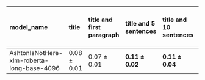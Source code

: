 | model_name                                 | title           | title and first paragraph   | title and 5 sentences   | title and 10 sentences   | title and first sentence each paragraph   | raw text            |
|:-------------------------------------------|:----------------|:----------------------------|:------------------------|:-------------------------|:------------------------------------------|:--------------------|
| AshtonIsNotHere-xlm-roberta-long-base-4096 | 0.08 $\pm$ 0.01 | 0.07 $\pm$ 0.01             | **0.11 $\pm$ 0.02**     | **0.11 $\pm$ 0.04**      | 0.10 $\pm$ 0.01                           | **0.11 $\pm$ 0.00** |
